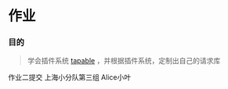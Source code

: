 # 作业

### 目的

> 学会插件系统 [tapable](https://github.com/webpack/tapable) ，并根据插件系统，定制出自己的请求库

作业二提交
上海小分队第三组 Alice小叶
